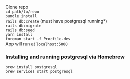 Clone repo  
`cd path/to/repo`  
`bundle install`  
`rails db:create` (must have postgresql running*)  
`rails db:migrate`  
`rails db:seed`  
`yarn install`  
`foreman start -f Procfile.dev`  
App will run at `localhost:5000`


### Installing and running postgresql via Homebrew
`brew install postgresql`  
`brew services start postgresql`  

